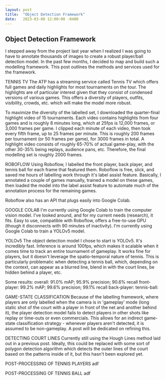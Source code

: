 ```yaml
---
layout: post
title:  "Object Detection Framework"
date:   2023-03-08 12:00:00 -0400
---
```

<h2>Object Detection Framework</h2>
<p>
I stepped away from the project last year when I realized I was going to have to annotate thousands of images to create a robust player/ball detection model. In the past few months, I decided to map and build such a modelling framework. This post outlines the methods and services used for the framework.
</p>
<p>
TENNIS TV
The ATP has a streaming service called Tennis TV which offers full games and daily highlights for most tournaments on the tour. The highlights are of particular interest given that they consist of condensed versions of various games. This offers a diversity of players, outfits, visibility, crowds, etc. which will make the model more robust.
</p>
<p>
To maximize the diversity of the labelled set, I downloaded the quarter-final highlight video of 15 tournaments. Each video contains highlights from four games and is roughly 8 minutes long, which at 25fps is 12,000 frames, or 3,000 frames per game. I clipped each minute of each video, then took every fifth frame, up to 25 frames per minute. This is roughly 200 frames per tournament (or 50 frames per game), for 3000 frames in total. A highlight video consists of roughly 65-70% of actual game-play, with the other 30-35% being replays, audience pans, etc. Therefore, the final modelling set is roughly 2000 frames. 
</p>
<p>
ROBOFLOW
Using Roboflow, I labelled the front player, back player, and tennis ball for each frame that featured them. Roboflow is free, slick, and saved me hours of labelling work through it's label assist feature. Basically, I annotated a couple of games manually, trained a model on these games, then loaded the model into the label assist feature to automate much of the annotation process for the remaining games. 
</p>
<p>
Roboflow also has an API that plugs easily into Google Colab.
</p>
<p>
GOOGLE COLAB
I'm currently using Google Colab to train the computer vision model. I've looked around, and for my current needs (research), it fits. Easy to use, compatible with Roboflow, offers a free-to-use GPU (though it disconnects with 90 minutes of inactivity). I'm currently using Google Colab to train a YOLOv5 model.
</p>
<p>
YOLOv5
The object detection model I chose to start is YOLOv5. It's incredibly fast. Inference is around 100fps, which makes it scalable when it comes time to track an entire tournament of gameplay. It works fine for players, but it doesn't leverage the spatio-temporal nature of tennis. This is particularly problematic when detecting a tennis ball, which, depending on the context, can appear as a blurred line, blend in with the court lines, be hidden behind a player, etc.

Some results:
overall: 91.0% mAP; 95.9% precision; 90.6% recall
front-player: 99.2% mAP; 99.6% precision; 99.1% recall
back-player:
tennis-ball:
</p>
<p>
GAME-STATE CLASSIFICATION
Because of the labelling framework, where players are only labelled when the camera is in 'gameplay' mode (long static shot of the court with a player in front of the net and another behind it), the player detection model fails to detect players in other shots like replay or time-outs or even commercials. This allows for an indirect game-state classification strategy - whenever players aren't detected, it is assumed to be non-gameplay. A post will be dedicated on refining this. 
</p>
<p>
DETECTING COURT LINES
Currently still using the Hough Lines method laid out in a previous post. Ideally, this could be replaced with some sort of polygon detection algorithm which detects the outer lines of the court based on the patterns inside of it, but this hasn't been explored yet.
</p>
<p>
POST-PROCESSING OF TENNIS PLAYERS
adf
</p>
<p>
POST-PROCESSING OF TENNIS BALL
adf
</p>


